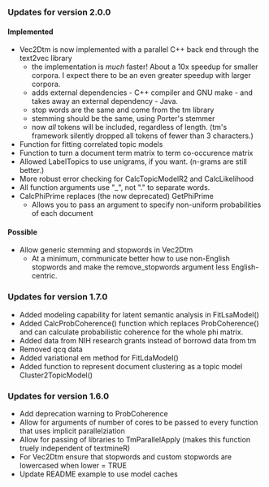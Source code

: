### Updates for version 2.0.0

#### Implemented
* Vec2Dtm is now implemented with a parallel C++ back end through the text2vec library
  - the implementation is _much_ faster! About a 10x speedup for smaller corpora.
    I expect there to be an even greater speedup with larger corpora.
  - adds external dependencies - C++ compiler and GNU make - and takes away an external
    dependency - Java.
  - stop words are the same and come from the tm library
  - stemming should be the same, using Porter's stemmer
  - now _all_ tokens will be included, regardless of length. (tm's framework silently
    dropped all tokens of fewer than 3 characters.)
* Function for fitting correlated topic models
* Function to turn a document term matrix to term co-occurence matrix
* Allowed LabelTopics to use unigrams, if you want. (n-grams are still better.)
* More robust error checking for CalcTopicModelR2 and CalcLikelihood
* All function arguments use "_", not "." to separate words.
* CalcPhiPrime replaces (the now deprecated) GetPhiPrime
  - Allows you to pass an argument to specify non-uniform probabilities of each 
    document

#### Possible
* Allow generic stemming and stopwords in Vec2Dtm
  - At a minimum, communicate better how to use non-English stopwords and make
    the remove_stopwords argument less English-centric.


### Updates for version 1.7.0

* Added modeling capability for latent semantic analysis in FitLsaModel()
* Added CalcProbCoherence() function which replaces ProbCoherence() and can calculate
  probabilistic coherence for the whole phi matrix.
* Added data from NIH research grants instead of borrowd data from tm
* Removed qcq data 
* Added variational em method for FitLdaModel()
* Added function to represent document clustering as a topic model Cluster2TopicModel()

### Updates for version 1.6.0

* Add deprecation warning to ProbCoherence 
* Allow for arguments of number of cores to be passed to every function that 
  uses implicit parallelziation 
* Allow for passing of libraries to TmParallelApply (makes this function truely
  independent of textmineR) 
* For Vec2Dtm ensure that stopwords and custom stopwords are lowercased 
  when lower = TRUE 
* Update README example to use model caches 
  
